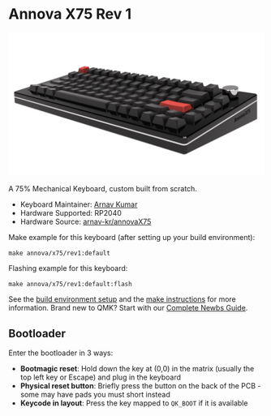 # Annova X75 Rev 1

![annova/x75/rev1](/renders/0.png)

A 75% Mechanical Keyboard, custom built from scratch.

* Keyboard Maintainer: [Arnav Kumar](https://github.com/arnav-kr)
* Hardware Supported: RP2040
* Hardware Source: [arnav-kr/annovaX75](https://github.com/arnav-kr/annovaX75)

Make example for this keyboard (after setting up your build environment):

    make annova/x75/rev1:default

Flashing example for this keyboard:

    make annova/x75/rev1:default:flash

See the [build environment setup](https://docs.qmk.fm/#/getting_started_build_tools) and the [make instructions](https://docs.qmk.fm/#/getting_started_make_guide) for more information. Brand new to QMK? Start with our [Complete Newbs Guide](https://docs.qmk.fm/#/newbs).

## Bootloader

Enter the bootloader in 3 ways:

* **Bootmagic reset**: Hold down the key at (0,0) in the matrix (usually the top left key or Escape) and plug in the keyboard
* **Physical reset button**: Briefly press the button on the back of the PCB - some may have pads you must short instead
* **Keycode in layout**: Press the key mapped to `QK_BOOT` if it is available
